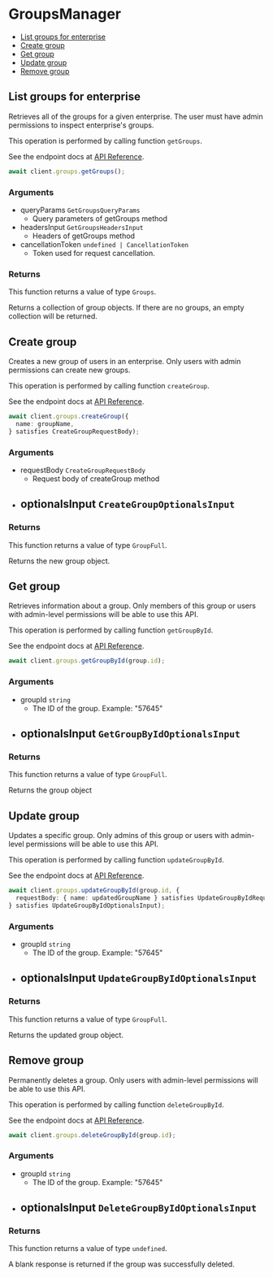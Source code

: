 # GroupsManager

- [List groups for enterprise](#list-groups-for-enterprise)
- [Create group](#create-group)
- [Get group](#get-group)
- [Update group](#update-group)
- [Remove group](#remove-group)

## List groups for enterprise

Retrieves all of the groups for a given enterprise. The user
must have admin permissions to inspect enterprise's groups.

This operation is performed by calling function `getGroups`.

See the endpoint docs at
[API Reference](https://developer.box.com/reference/get-groups/).

<!-- sample get_groups -->

```ts
await client.groups.getGroups();
```

### Arguments

- queryParams `GetGroupsQueryParams`
  - Query parameters of getGroups method
- headersInput `GetGroupsHeadersInput`
  - Headers of getGroups method
- cancellationToken `undefined | CancellationToken`
  - Token used for request cancellation.

### Returns

This function returns a value of type `Groups`.

Returns a collection of group objects. If there are no groups, an
empty collection will be returned.

## Create group

Creates a new group of users in an enterprise. Only users with admin
permissions can create new groups.

This operation is performed by calling function `createGroup`.

See the endpoint docs at
[API Reference](https://developer.box.com/reference/post-groups/).

<!-- sample post_groups -->

```ts
await client.groups.createGroup({
  name: groupName,
} satisfies CreateGroupRequestBody);
```

### Arguments

- requestBody `CreateGroupRequestBody`
  - Request body of createGroup method
- optionalsInput `CreateGroupOptionalsInput`
  -

### Returns

This function returns a value of type `GroupFull`.

Returns the new group object.

## Get group

Retrieves information about a group. Only members of this
group or users with admin-level permissions will be able to
use this API.

This operation is performed by calling function `getGroupById`.

See the endpoint docs at
[API Reference](https://developer.box.com/reference/get-groups-id/).

<!-- sample get_groups_id -->

```ts
await client.groups.getGroupById(group.id);
```

### Arguments

- groupId `string`
  - The ID of the group. Example: "57645"
- optionalsInput `GetGroupByIdOptionalsInput`
  -

### Returns

This function returns a value of type `GroupFull`.

Returns the group object

## Update group

Updates a specific group. Only admins of this
group or users with admin-level permissions will be able to
use this API.

This operation is performed by calling function `updateGroupById`.

See the endpoint docs at
[API Reference](https://developer.box.com/reference/put-groups-id/).

<!-- sample put_groups_id -->

```ts
await client.groups.updateGroupById(group.id, {
  requestBody: { name: updatedGroupName } satisfies UpdateGroupByIdRequestBody,
} satisfies UpdateGroupByIdOptionalsInput);
```

### Arguments

- groupId `string`
  - The ID of the group. Example: "57645"
- optionalsInput `UpdateGroupByIdOptionalsInput`
  -

### Returns

This function returns a value of type `GroupFull`.

Returns the updated group object.

## Remove group

Permanently deletes a group. Only users with
admin-level permissions will be able to use this API.

This operation is performed by calling function `deleteGroupById`.

See the endpoint docs at
[API Reference](https://developer.box.com/reference/delete-groups-id/).

<!-- sample delete_groups_id -->

```ts
await client.groups.deleteGroupById(group.id);
```

### Arguments

- groupId `string`
  - The ID of the group. Example: "57645"
- optionalsInput `DeleteGroupByIdOptionalsInput`
  -

### Returns

This function returns a value of type `undefined`.

A blank response is returned if the group was
successfully deleted.
